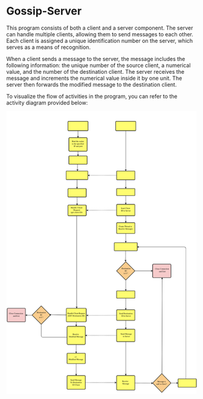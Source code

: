 # Gossip-Server

This program consists of both a client and a server component. The server can handle multiple clients, allowing them to send messages to each other. Each client is assigned a unique identification number on the server, which serves as a means of recognition.

When a client sends a message to the server, the message includes the following information: the unique number of the source client, a numerical value, and the number of the destination client. The server receives the message and increments the numerical value inside it by one unit. The server then forwards the modified message to the destination client.

To visualize the flow of activities in the program, you can refer to the activity diagram provided below:

![activity](https://github.com/parisa-hr/Gossip-Server/blob/main/Doc/activity.svg)
